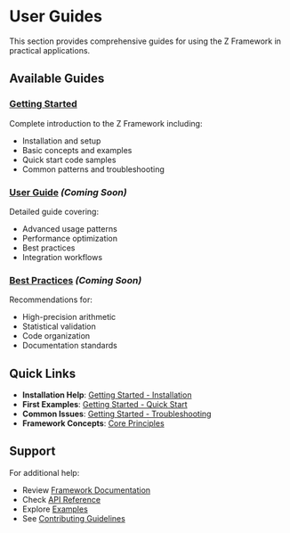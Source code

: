 # User Guides

This section provides comprehensive guides for using the Z Framework in practical applications.

## Available Guides

### [Getting Started](getting-started.md)
Complete introduction to the Z Framework including:
- Installation and setup
- Basic concepts and examples
- Quick start code samples
- Common patterns and troubleshooting

### [User Guide](user-guide.md) *(Coming Soon)*
Detailed guide covering:
- Advanced usage patterns
- Performance optimization
- Best practices
- Integration workflows

### [Best Practices](best-practices.md) *(Coming Soon)*
Recommendations for:
- High-precision arithmetic
- Statistical validation
- Code organization
- Documentation standards

## Quick Links

- **Installation Help**: [Getting Started - Installation](getting-started.md#installation)
- **First Examples**: [Getting Started - Quick Start](getting-started.md#quick-start-examples)
- **Common Issues**: [Getting Started - Troubleshooting](getting-started.md#troubleshooting)
- **Framework Concepts**: [Core Principles](../framework/core-principles.md)

## Support

For additional help:
- Review [Framework Documentation](../framework/README.md)
- Check [API Reference](../api/README.md)
- Explore [Examples](../examples/README.md)
- See [Contributing Guidelines](../contributing/README.md)